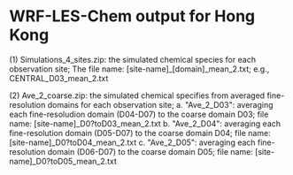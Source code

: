 # WRF-LES-Chem output for Hong Kong

(1) Simulations_4_sites.zip: the simulated chemical species for each observation site;
                             The file name: [site-name]_[domain]_mean_2.txt; e.g., CENTRAL_D03_mean_2.txt

(2) Ave_2_coarse.zip: the simulated chemical specifies from averaged fine-resolution domains for each observation site;
                      a. "Ave_2_D03": averaging each fine-resoludion domain (D04-D07) to the coarse domain D03; file name: [site-name]_D0?toD03_mean_2.txt
                      b. "Ave_2_D04": averaging each fine-resolution domain (D05-D07) to the coarse domain D04; file name: [site-name]_D0?toD04_mean_2.txt
                      c. "Ave_2_D05": averaging each fine-resolution domain (D06-D07) to the coarse domain D05; file name: [site-name]_D0?toD05_mean_2.txt
                          
